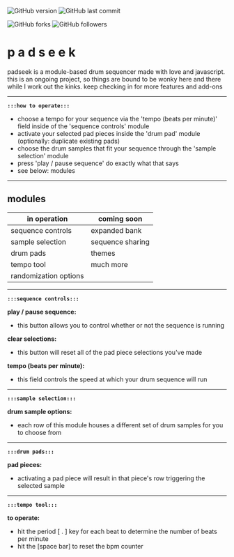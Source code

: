 
![GitHub version](https://img.shields.io/badge/version-alpha-red.svg) ![GitHub last commit](https://img.shields.io/github/last-commit/AaronChapman/padseek.svg)

![GitHub forks](https://img.shields.io/github/forks/AaronChapman/padseek.svg?style=social&label=Fork) ![GitHub followers](https://img.shields.io/github/followers/AaronChapman.svg?style=social&label=Follow)

# p a d s e e k

padseek is a module-based drum sequencer made with love and javascript. this is an ongoing project, so things are bound to be wonky here and there while I work out the kinks. keep checking in for more features and add-ons

---

**`:::how to operate:::`**

- choose a tempo for your sequence via the 'tempo (beats per minute)' field inside of the 'sequence controls' module
- activate your selected pad pieces inside the 'drum pad' module (optionally: duplicate existing pads)
- choose the drum samples that fit your sequence through the 'sample selection' module
- press 'play / pause sequence' do exactly what that says
- see below: modules

---

## modules

| in operation | coming soon |
| ------------ | ------------ |
| sequence controls | expanded bank |
| sample selection | sequence sharing |
| drum pads | themes |
| tempo tool | much more |
| randomization options |

---
**`:::sequence controls:::`**


**play / pause sequence:**
- this button allows you to control whether or not the sequence is running

**clear selections:**
- this button will reset all of the pad piece selections you've made

**tempo (beats per minute):**
- this field controls the speed at which your drum sequence will run


---
**`:::sample selection:::`**

**drum sample options:**
- each row of this module houses a different set of drum samples for you to choose from


---
**`:::drum pads:::`**

**pad pieces:**
- activating a pad piece will result in that piece's row triggering the selected sample


---
**`:::tempo tool:::`**

**to operate:**
- hit the period [ . ] key for each beat to determine the number of beats per minute
- hit the [space bar] to reset the bpm counter